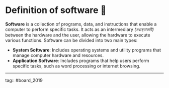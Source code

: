 # Definition of software 📌
**Software** is a collection of programs, data, and instructions that enable a computer to perform specific tasks. It acts as an intermediary *(মধ্যস্থতাকারী)* between the hardware and the user, allowing the hardware to execute various functions. Software can be divided into two main types:
  - **System Software**: Includes operating systems and utility programs that manage computer hardware and resources.    
  -  **Application Software**: Includes programs that help users perform specific tasks, such as word processing or internet browsing.    

---
tag:: #board_2019 



